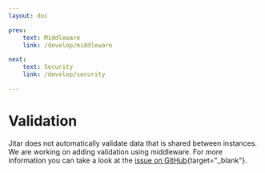 ```yaml
---
layout: doc

prev:
    text: Middleware
    link: /develop/middleware

next:
    text: Security
    link: /develop/security

---
```


# Validation

Jitar does not automatically validate data that is shared between instances. We are working on adding validation using middleware. For more information you can take a look at the [issue on GitHub](https://github.com/MaskingTechnology/jitar/issues/289){target="_blank"}.
